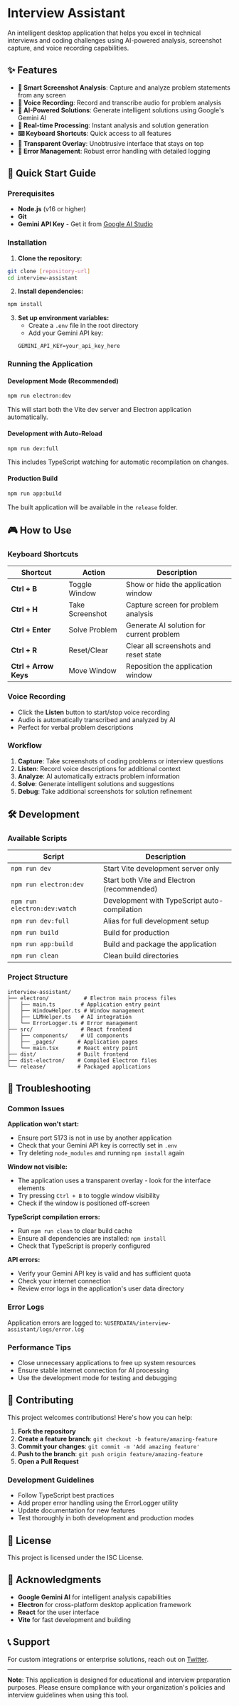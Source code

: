 # Interview Assistant

An intelligent desktop application that helps you excel in technical interviews and coding challenges using AI-powered analysis, screenshot capture, and voice recording capabilities.

## ✨ Features

- **📸 Smart Screenshot Analysis**: Capture and analyze problem statements from any screen
- **🎤 Voice Recording**: Record and transcribe audio for problem analysis
- **🤖 AI-Powered Solutions**: Generate intelligent solutions using Google's Gemini AI
- **🔄 Real-time Processing**: Instant analysis and solution generation
- **⌨️ Keyboard Shortcuts**: Quick access to all features
- **🎯 Transparent Overlay**: Unobtrusive interface that stays on top
- **🔧 Error Management**: Robust error handling with detailed logging

## 🚀 Quick Start Guide

### Prerequisites
- **Node.js** (v16 or higher)
- **Git**
- **Gemini API Key** - Get it from [Google AI Studio](https://makersuite.google.com/app/apikey)

### Installation

1. **Clone the repository:**
```bash
git clone [repository-url]
cd interview-assistant
```

2. **Install dependencies:**
```bash
npm install
```

3. **Set up environment variables:**
   - Create a `.env` file in the root directory
   - Add your Gemini API key:
   ```env
   GEMINI_API_KEY=your_api_key_here
   ```

### Running the Application

#### Development Mode (Recommended)
```bash
npm run electron:dev
```
This will start both the Vite dev server and Electron application automatically.

#### Development with Auto-Reload
```bash
npm run dev:full
```
This includes TypeScript watching for automatic recompilation on changes.

#### Production Build
```bash
npm run app:build
```
The built application will be available in the `release` folder.

## 🎮 How to Use

### Keyboard Shortcuts

| Shortcut | Action | Description |
|----------|--------|-------------|
| **Ctrl + B** | Toggle Window | Show or hide the application window |
| **Ctrl + H** | Take Screenshot | Capture screen for problem analysis |
| **Ctrl + Enter** | Solve Problem | Generate AI solution for current problem |
| **Ctrl + R** | Reset/Clear | Clear all screenshots and reset state |
| **Ctrl + Arrow Keys** | Move Window | Reposition the application window |

### Voice Recording
- Click the **Listen** button to start/stop voice recording
- Audio is automatically transcribed and analyzed by AI
- Perfect for verbal problem descriptions

### Workflow
1. **Capture**: Take screenshots of coding problems or interview questions
2. **Listen**: Record voice descriptions for additional context
3. **Analyze**: AI automatically extracts problem information
4. **Solve**: Generate intelligent solutions and suggestions
5. **Debug**: Take additional screenshots for solution refinement

## 🛠️ Development

### Available Scripts

| Script | Description |
|--------|-------------|
| `npm run dev` | Start Vite development server only |
| `npm run electron:dev` | Start both Vite and Electron (recommended) |
| `npm run electron:dev:watch` | Development with TypeScript auto-compilation |
| `npm run dev:full` | Alias for full development setup |
| `npm run build` | Build for production |
| `npm run app:build` | Build and package the application |
| `npm run clean` | Clean build directories |

### Project Structure
```
interview-assistant/
├── electron/           # Electron main process files
│   ├── main.ts        # Application entry point
│   ├── WindowHelper.ts # Window management
│   ├── LLMHelper.ts   # AI integration
│   └── ErrorLogger.ts # Error management
├── src/               # React frontend
│   ├── components/    # UI components
│   ├── _pages/       # Application pages
│   └── main.tsx      # React entry point
├── dist/             # Built frontend
├── dist-electron/    # Compiled Electron files
└── release/          # Packaged applications
```

## 🔧 Troubleshooting

### Common Issues

**Application won't start:**
- Ensure port 5173 is not in use by another application
- Check that your Gemini API key is correctly set in `.env`
- Try deleting `node_modules` and running `npm install` again

**Window not visible:**
- The application uses a transparent overlay - look for the interface elements
- Try pressing `Ctrl + B` to toggle window visibility
- Check if the window is positioned off-screen

**TypeScript compilation errors:**
- Run `npm run clean` to clear build cache
- Ensure all dependencies are installed: `npm install`
- Check that TypeScript is properly configured

**API errors:**
- Verify your Gemini API key is valid and has sufficient quota
- Check your internet connection
- Review error logs in the application's user data directory

### Error Logs
Application errors are logged to: `%USERDATA%/interview-assistant/logs/error.log`

### Performance Tips
- Close unnecessary applications to free up system resources
- Ensure stable internet connection for AI processing
- Use the development mode for testing and debugging

## 🤝 Contributing

This project welcomes contributions! Here's how you can help:

1. **Fork the repository**
2. **Create a feature branch**: `git checkout -b feature/amazing-feature`
3. **Commit your changes**: `git commit -m 'Add amazing feature'`
4. **Push to the branch**: `git push origin feature/amazing-feature`
5. **Open a Pull Request**

### Development Guidelines
- Follow TypeScript best practices
- Add proper error handling using the ErrorLogger utility
- Update documentation for new features
- Test thoroughly in both development and production modes

## 📄 License

This project is licensed under the ISC License.

## 🙏 Acknowledgments

- **Google Gemini AI** for intelligent analysis capabilities
- **Electron** for cross-platform desktop application framework
- **React** for the user interface
- **Vite** for fast development and building

## 📞 Support

For custom integrations or enterprise solutions, reach out on [Twitter](https://x.com/prathitjoshi_).

---

**Note**: This application is designed for educational and interview preparation purposes. Please ensure compliance with your organization's policies and interview guidelines when using this tool.